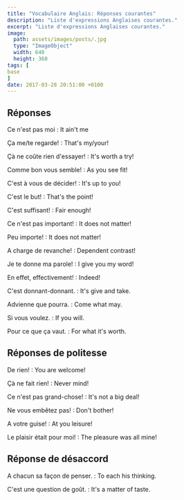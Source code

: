 ```yaml
---
title: "Vocabulaire Anglais: Réponses courantes"
description: "Liste d'expressions Anglaises courantes."
excerpt: "Liste d'expressions Anglaises courantes."
image:
  path: assets/images/posts/.jpg
  type: "ImageObject"
  width: 640
  height: 360
tags: [
base
]
date: 2017-03-28 20:51:00 +0100
---
```




## Réponses

Ce n'est pas moi
: It ain't me

Ça me/te regarde!
: That's my/your!

Çà ne coûte rien d'essayer!
: It's worth a try!

Comme bon vous semble!
: As you see fit!

C'est à vous de décider!
: It's up to you!

C'est le but!
: That's the point!

C'est suffisant!
: Fair enough!

Ce n'est pas important!
: It does not matter!

Peu importe!
: It does not matter!

A charge de revanche!
: Dependent contrast!

Je te donne ma parole!
: I give you my word!

En effet, effectivement!
: Indeed!

C'est donnant-donnant.
: It's give and take.

Advienne que pourra.
: Come what may.

Si vous voulez.
: If you will.

Pour ce que ça vaut.
: For what it's worth.


## Réponses de politesse

De rien!
: You are welcome!

Çà ne fait rien!
: Never mind!

Ce n'est pas grand-chose!
: It's not a big deal!

Ne vous embêtez pas!
: Don't bother!

A votre guise!
: At you leisure!

Le plaisir était pour moi!
: The pleasure was all mine!


## Réponse de désaccord

A chacun sa façon de penser.
: To each his thinking.

C'est une question de goût.
: It's a matter of taste.
